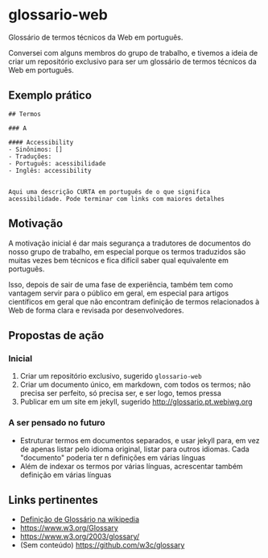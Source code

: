 # glossario-web

Glossário de termos técnicos da Web em português.


Conversei com alguns membros do grupo de trabalho, e tivemos a ideia de criar um repositório exclusivo para ser um glossário de termos técnicos da Web em português.


 ## Exemplo prático

 ```
## Termos

### A

#### Accessibility
- Sinônimos: []
- Traduções:
- Português: acessibilidade
- Inglês: accessibility


Aqui uma descrição CURTA em português de o que significa acessibilidade. Pode terminar com links com maiores detalhes

```


## Motivação
A motivação inicial é dar mais segurança a tradutores de documentos do nosso grupo de trabalho, em especial porque os termos traduzidos são muitas vezes bem técnicos e fica difícil saber qual equivalente em português.

Isso, depois de sair de uma fase de experiência, também tem como vantagem servir para o público em geral, em especial para artigos científicos em geral que não encontram definição de termos relacionados à Web de forma ​clara e revisada por desenvolvedores.

## Propostas de ação

### Inicial
1. Criar um repositório exclusivo, sugerido `glossario-web`
2. Criar um documento único, em markdown, com todos os termos; não precisa ser perfeito, só precisa ser, e ser logo, temos pressa
3. Publicar em um site em jekyll, sugerido http://glossario.pt.webiwg.org


### A ser pensado no futuro
- Estruturar termos em documentos separados, e usar jekyll para, em vez de apenas listar pelo idioma original, listar para outros idiomas. Cada "documento" poderia ter n definições em várias línguas
- Além de indexar os termos por várias línguas, acrescentar também definição em várias línguas

## Links pertinentes
- [Definição de Glossário na wikipedia](https://pt.wikipedia.org/wiki/Gloss%C3%A1rio)
- https://www.w3.org/Glossary
- https://www.w3.org/2003/glossary/
- (Sem conteúdo) https://github.com/w3c/glossary
